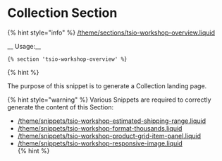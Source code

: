# Collection Section

{% hint style="info" %}
  [/theme/sections/tsio-workshop-overview.liquid](https://github.com/taylorstitch/workshop-docs/blob/master/theme/sections/tsio-workshop-overview.liquid)

  __ Usage:__

  ```text
  {% section 'tsio-workshop-overview' %}
  ```
{% hint %}

The purpose of this snippet is to generate a Collection landing page.

{% hint style="warning" %}
  Various Snippets are required to correctly generate the content of this Section:

  * [/theme/snippets/tsio-workshop-estimated-shipping-range.liquid](https://github.com/taylorstitch/workshop-docs/blob/master/theme/snippets/tsio-workshop-estimated-shipping-range.liquid)
  * [/theme/snippets/tsio-workshop-format-thousands.liquid](https://github.com/taylorstitch/workshop-docs/blob/master/theme/snippets/tsio-workshop-format-thousands.liquid)  
  * [/theme/snippets/tsio-workshop-product-grid-item-panel.liquid](https://github.com/taylorstitch/workshop-docs/blob/master/theme/snippets/tsio-workshop-product-grid-item-panel.liquid)  
  * [/theme/snippets/tsio-workshop-responsive-image.liquid](https://github.com/taylorstitch/workshop-docs/blob/master/theme/snippets/tsio-workshop-responsive-image.liquid)  
{% hint %}